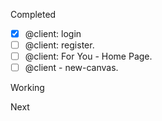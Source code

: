 Completed

- [x] @client: login
- [ ] @client: register.
- [ ] @client: For You - Home Page.
- [ ] @client - new-canvas.

Working

Next
